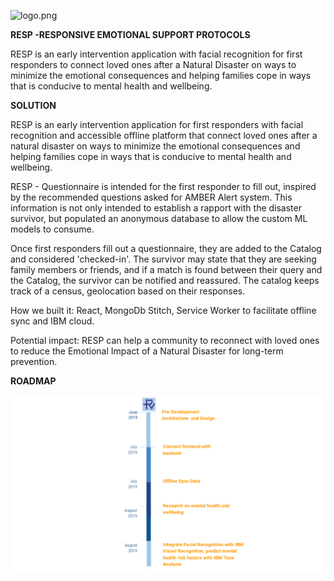 ![logo.png](https://raw.githubusercontent.com/avarenee/RESP/master/src/assets/RESPlogo.png)


**RESP -RESPONSIVE EMOTIONAL SUPPORT PROTOCOLS**

RESP is an early intervention application with facial recognition  for first responders  to connect loved ones  after a Natural Disaster on ways to minimize the emotional consequences  and helping  families cope  in ways that is conducive to mental health and wellbeing.

**SOLUTION**

RESP is an early intervention application for first responders with facial recognition and accessible offline platform that connect loved ones  after a natural disaster on ways to minimize the emotional consequences and helping families cope in ways that is conducive to mental health and wellbeing. 

RESP - Questionnaire is intended for the first responder to fill out, inspired by the recommended questions asked for AMBER Alert system. This information is not only intended to establish a rapport with the disaster survivor, but populated an anonymous database to allow the custom ML models to consume.  

Once first responders fill out a questionnaire, they are added to the Catalog and considered 'checked-in'. The survivor may  state that they are seeking family members or friends, and if a match is found between their query and the Catalog, the survivor can be notified and reassured. The catalog keeps track of a census, geolocation based on their responses.

How we built it: React, MongoDb Stitch, Service Worker to facilitate offline sync and IBM cloud.

Potential impact:  RESP can help  a community to reconnect with loved ones  to reduce the Emotional Impact of a Natural Disaster for long-term prevention.

**ROADMAP**

![roadmap](https://raw.githubusercontent.com/avarenee/RESP/master/src/assets/timeline.png)




